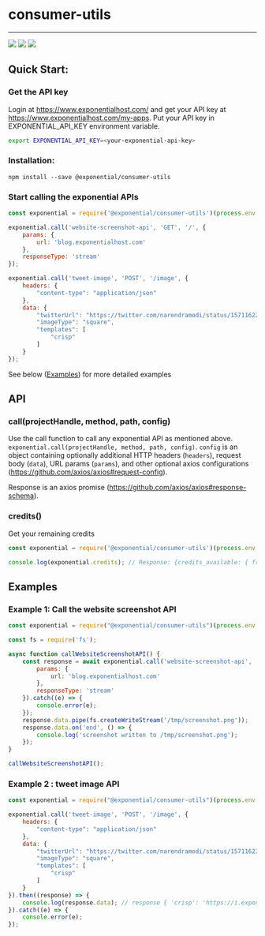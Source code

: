 # consumer-utils

---
<a href="https://github.com/Exponential-Hosting/utils/issues"><img src="https://img.shields.io/github/issues/Exponential-Hosting/consumer-utils"></a>
<a href="https://github.com/Exponential-Hosting/utils/blob/main/LICENSE"><img src="https://img.shields.io/github/license/Exponential-Hosting/consumer-utils"></a>
<a href="https://twitter.com/intent/tweet?text=https%3A%2F%2Fgithub.com%2FExponential-Hosting%2Fconsumer-utils"><img src="https://img.shields.io/twitter/url?url=https%3A%2F%2Fgithub.com%2FExponential-Hosting%2Fconsumer-utils"></a>


## Quick Start:

### Get the API key
Login at https://www.exponentialhost.com/ and get your API key at https://www.exponentialhost.com/my-apps. Put your API key in EXPONENTIAL_API_KEY environment variable.

```bash
export EXPONENTIAL_API_KEY=<your-exponential-api-key>
```

### Installation:

```
npm install --save @exponential/consumer-utils
```

### Start calling the exponential APIs

```js
const exponential = require('@exponential/consumer-utils')(process.env.EXPONENTIAL_API_KEY);

exponential.call('website-screenshot-api', 'GET', '/', {
    params: {
        url: 'blog.exponentialhost.com'
    },
    responseType: 'stream'
});

exponential.call('tweet-image', 'POST', '/image', {
    headers: {
        "content-type": "application/json"
    },
    data: {
        "twitterUrl": "https://twitter.com/narendramodi/status/1571162212190007298",
        "imageType": "square",
        "templates": [
            "crisp"
        ]
    }
});

```

See below ([Examples](#Examples)) for more detailed examples

## API

### call(projectHandle, method, path, config)

Use the call function to call any exponential API as mentioned above. `exponential.call(projectHandle, method, path, config)`. `config` is an object containing optionally additional HTTP headers (`headers`), request body (`data`), URL params (`params`), and other optional axios configurations (https://github.com/axios/axios#request-config).

Response is an axios promise (https://github.com/axios/axios#response-schema).

### credits()

Get your remaining credits

```js
const exponential = require('@exponential/consumer-utils')(process.env.EXPONENTIAL_API_KEY);

console.log(exponential.credits); // Response: {credits_available: { freeCredits: <integer>, purchasedCredits: <integer> }, balanceCredits: <integer>, cumulativeTotalCredits: <integer>}
```

## Examples

### Example 1: Call the website screenshot API

```js
const exponential = require("@exponential/consumer-utils")(process.env.EXPONENTIAL_API_KEY);

const fs = require('fs');

async function callWebsiteScreenshotAPI() {
    const response = await exponential.call('website-screenshot-api', 'GET', '/', {
        params: {
            url: 'blog.exponentialhost.com'
        },
        responseType: 'stream'
    }).catch((e) => { 
        console.error(e);
    });
    response.data.pipe(fs.createWriteStream('/tmp/screenshot.png'));
    response.data.on('end', () => {
        console.log('screenshot written to /tmp/screenshot.png');
    });
}

callWebsiteScreenshotAPI();
```

### Example 2 : tweet image API 

```js
const exponential = require("@exponential/consumer-utils")(process.env.EXPONENTIAL_API_KEY);

exponential.call('tweet-image', 'POST', '/image', {
    headers: {
        "content-type": "application/json"
    },
    data: {
        "twitterUrl": "https://twitter.com/narendramodi/status/1571162212190007298",
        "imageType": "square",
        "templates": [
            "crisp"
        ]
    }
}).then((response) => { 
    console.log(response.data); // response { 'crisp': 'https://i.exponentialhost.com/tweetImages/crisp_1571162212190007298_square.png' }
}).catch((e) => { 
    console.error(e);
});
```